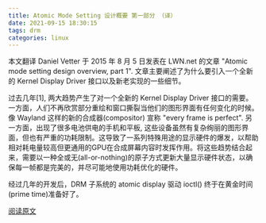 ```yaml
---
title: Atomic Mode Setting 设计概要 第一部分 （译）
date: 2021-09-15 18:30:15
tags: drm
categories: linux
---
```


本文翻译 Daniel Vetter 于 2015 年 8 月 5 日发表在 LWN.net 的文章 "Atomic mode setting design overview, part 1". 文章主要阐述了为什么要引入一个全新的 Kernel Display Driver 接口以及新老实现的一些细节。

<!--more-->

过去几年[1], 两大趋势产生了对一个全新的 Kernel Display Driver 接口的需要。一方面，人们不再欣赏部分重绘和窗口撕裂当他们的图形界面有任何变化的时候。像 Wayland 这样的新的合成器(compositor) 宣称 "every frame is perfect". 另一方面，出现了很多电池供电的手机和平板, 这些设备虽然有复杂绚丽的图形界面，但也有严重的功耗限制。这导致了一系列特殊用途的显示硬件的爆发，以帮助相对耗电量较高但更通用的GPU在合成屏幕内容时发挥作用。将这些趋势结合起来，需要以一种全或无(all-or-nothing)的原子方式更新大量显示硬件状态，以确保每一帧都是完美的，并尽可能地使用功耗优化的硬件。

经过几年的开发后，DRM 子系统的 atomic display 驱动 ioctl() 终于在黄金时间(prime time)准备好了。 

[阅读原文](https://lwn.net/Articles/653071/)
